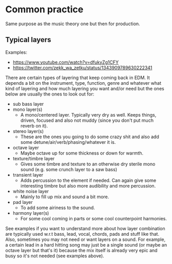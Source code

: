 # Common practice
Same purpose as the music theory one but then for production.

## Typical layers
Examples:
- https://www.youtube.com/watch?v=dfukyZg1CFY
- https://twitter.com/zekk_wa_zetku/status/1343909789630222341

There are certain types of layering that keep coming back in EDM. It depends a bit on the instrument, type, function, genre and whatever what kind of layering and how much layering you want and/or need but the ones below are usually the ones to look out for:

- sub bass layer
- mono layer(s)
  - A mono/centered layer. Typically very dry as well. Keeps things, driven, focused and also not muddy (since you don't put much reverb on it).
- stereo layer(s)
  - These are the ones you going to do some crazy shit and also add some detune/air/verb/phasing/whatever it is.
- octave layer
  - Maybe octave up for some thickness or down for warmth.
- texture/timbre layer
  - Gives some timbre and texture to an otherwise dry sterile mono sound (e.g. some crunch layer to a saw bass)
- transient layer
  - Adds percussion to the element if needed. Can again give some interesting timbre but also more audibility and more percussion.
- white noise layer
  - Mainly to fill up mix and sound a bit more.
- pad layer
  - To add some airiness to the sound.
- harmony layer(s)
  - For some cool coming in parts or some cool counterpoint harmonies.

See examples if you want to understand more about how layer combination are typically used w.r.t bass, lead, vocal, chords, pads and stuff like that. Also, sometimes you may not need or want layers on a sound. For example, a certain lead in a hard hitting song may just be a single sound (or maybe an octave layer but that's it) because the mix itself is already very epic and busy so it's not needed (see examples above).
